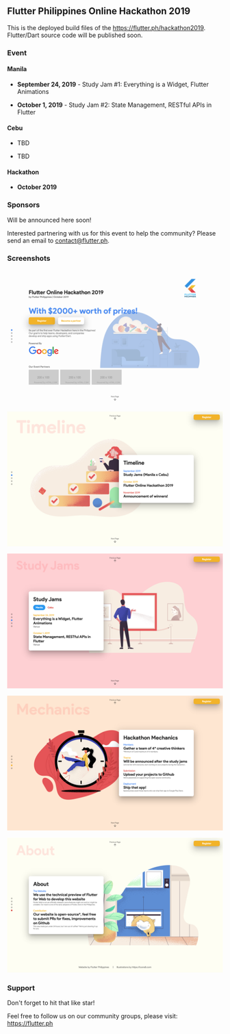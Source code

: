## Flutter Philippines Online Hackathon 2019

This is the deployed build files of the https://flutter.ph/hackathon2019. Flutter/Dart source code will be published soon.

### Event

#### Manila
* **September 24, 2019** - Study Jam #1: Everything is a Widget, Flutter Animations

* **October 1, 2019** - Study Jam #2: State Management, RESTful APIs in Flutter

#### Cebu

* TBD

* TBD


#### Hackathon

* **October 2019**

### Sponsors

Will be announced here soon!

Interested partnering with us for this event to help the community? Please send an email to [contact@flutter.ph](mailto:contact@flutter.ph).

### Screenshots

![image-1](screenshots/1.png)

![image-2](screenshots/2.png)

![image-3](screenshots/3.png)

![image-4](screenshots/4.png)

![image-5](screenshots/5.png)

### Support

Don't forget to hit that like star!

Feel free to follow us on our community groups, please visit:
https://flutter.ph